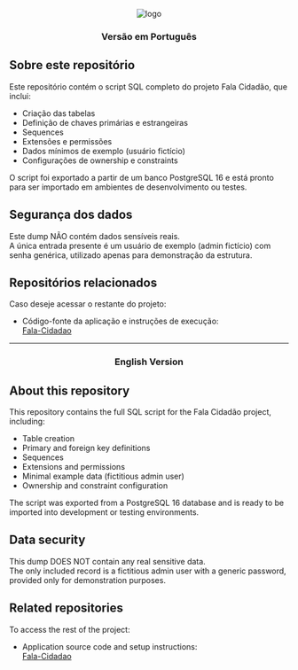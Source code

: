 <p align="center">
  <img src="https://github.com/user-attachments/assets/5765d439-7fc3-473b-928e-512e93d9ee11" alt="logo" />
</p>

<h3 align="center">Versão em Português</h3>

## Sobre este repositório

Este repositório contém o script SQL completo do projeto Fala Cidadão, que inclui:

- Criação das tabelas
- Definição de chaves primárias e estrangeiras
- Sequences
- Extensões e permissões
- Dados mínimos de exemplo (usuário fictício)
- Configurações de ownership e constraints

O script foi exportado a partir de um banco PostgreSQL 16 e está pronto para ser importado em ambientes de desenvolvimento ou testes.

## Segurança dos dados

Este dump NÃO contém dados sensíveis reais.  
A única entrada presente é um usuário de exemplo (admin fictício) com senha genérica, utilizado apenas para demonstração da estrutura.

## Repositórios relacionados

Caso deseje acessar o restante do projeto:

- Código-fonte da aplicação e instruções de execução:  
  [Fala-Cidadao](https://github.com/silviaso1/Fala-Cidadao)

---

<h3 align="center">English Version</h3>

## About this repository

This repository contains the full SQL script for the Fala Cidadão project, including:

- Table creation
- Primary and foreign key definitions
- Sequences
- Extensions and permissions
- Minimal example data (fictitious admin user)
- Ownership and constraint configuration

The script was exported from a PostgreSQL 16 database and is ready to be imported into development or testing environments.

## Data security

This dump DOES NOT contain any real sensitive data.  
The only included record is a fictitious admin user with a generic password, provided only for demonstration purposes.

## Related repositories

To access the rest of the project:

- Application source code and setup instructions:  
  [Fala-Cidadao](https://github.com/silviaso1/Fala-Cidadao)
